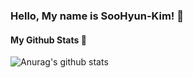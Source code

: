 ### Hello, My name is SooHyun-Kim! 👋

#### My Github Stats 💫
![Anurag's github stats](https://github-readme-stats.vercel.app/api?username=kshiny&show_icons=true&theme=gruvbox)

<!--
**kshiny/kshiny** is a ✨ _special_ ✨ repository because its `README.md` (this file) appears on your GitHub profile.

Here are some ideas to get you started:

- 🔭 I’m currently working on ...
- 🌱 I’m currently learning ...
- 👯 I’m looking to collaborate on ...
- 🤔 I’m looking for help with ...
- 💬 Ask me about ...
- 📫 How to reach me: ...
- 😄 Pronouns: ...
- ⚡ Fun fact: ...
-->
